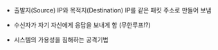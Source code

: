  - 출발지(Source) IP와 목적지(Destination) IP를 같은 패킷 주소로 만들어 보냄

 - 수신자가 자기 자신에게 응답을 보내게 함 (무한루프!?)

 - 시스템의 가용성을 침해하는 공격기법
